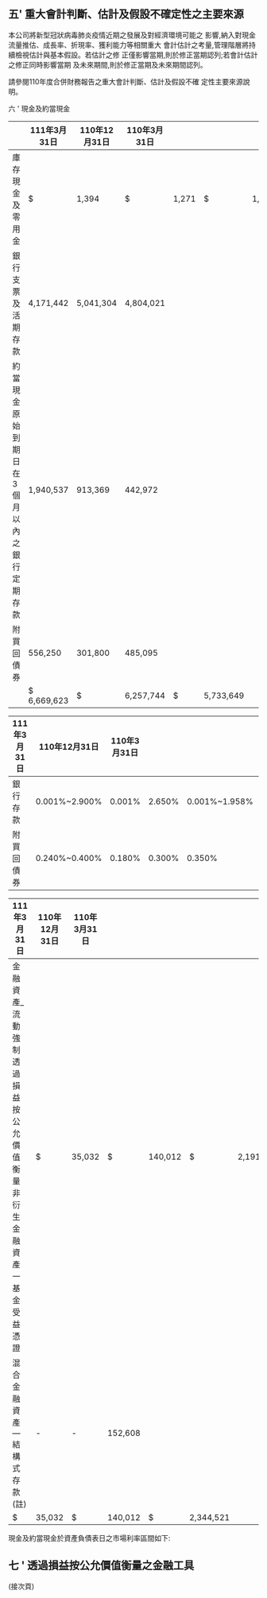 
## 五' 重大會計判斷、估計及假設不確定性之主要來源

本公司將新型冠狀病毒肺炎疫情近期之發展及對經濟環境可能之 影響,納入對現金流量推估、成長率、折現率、獲利能力等相關重大 會計估計之考量,管理階層將持續檢視估計與基本假設。若估計之修 正僅影響當期,則於修正當期認列;若會計估計之修正同時影響當期 及未來期間,則於修正當期及未來期間認列。 

請參閱110年度合併財務報告之重大會計判斷、估計及假設不確 定性主要來源說明。

六 ' 現金及約當現金

|                                               | 111年3月31日   | 110年12月31日   | 110年3月31日   |       |           |       |
|-----------------------------------------------|----------------|-----------------|----------------|-------|-----------|-------|
| 庫存現金及零用金                              | $              | 1,394           | $              | 1,271 | $         | 1,561 |
| 銀行支票及活期存款                            | 4,171,442      | 5,041,304       | 4,804,021      |       |           |       |
| 約當現金 原始到期日在3個月以 內之銀行定期存款 | 1,940,537      | 913,369         | 442,972        |       |           |       |
| 附買回債券                                    | 556,250        | 301,800         | 485,095        |       |           |       |
|                                               | $ 6,669,623    | $               | 6,257,744      | $     | 5,733,649 |       |

| 111年3月31日   | 110年12月31日   | 110年3月31日   |        |               |        |
|----------------|-----------------|----------------|--------|---------------|--------|
| 銀行存款       | 0.001%~2.900%   | 0.001%         | 2.650% | 0.001%~1.958% |        |
| 附買回債券     | 0.240%~0.400%   | 0.180%         | 0.300% | 0.350%        | 0.360% |

| 111年3月31日                                                            | 110年12月31日   | 110年3月31日   |         |         |           |           |
|-------------------------------------------------------------------------|-----------------|----------------|---------|---------|-----------|-----------|
| 金融資產_流動 強制透過損益按公允價值衡 量 非衍生金融資產 一基金受益憑證 | $               | 35,032         | $       | 140,012 | $         | 2,191,913 |
| 混合金融資產 —結構式存款(註)                                          | -               | -              | 152,608 |         |           |           |
| $                                                                       | 35,032          | $              | 140,012 | $       | 2,344,521 |           |

現金及約當現金於資產負債表日之市場利率區間如下:

## 七 ' 透過損益按公允價值衡量之金融工具

(接次頁)